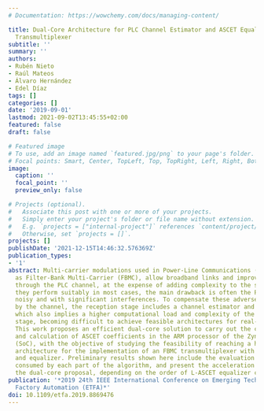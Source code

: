 ```yaml
---
# Documentation: https://wowchemy.com/docs/managing-content/

title: Dual-Core Architecture for PLC Channel Estimator and ASCET Equalizer in a FBMC
  Transmultiplexer
subtitle: ''
summary: ''
authors:
- Rubén Nieto
- Raúl Mateos
- Álvaro Hernández
- Edel Díaz
tags: []
categories: []
date: '2019-09-01'
lastmod: 2021-09-02T13:45:55+02:00
featured: false
draft: false

# Featured image
# To use, add an image named `featured.jpg/png` to your page's folder.
# Focal points: Smart, Center, TopLeft, Top, TopRight, Left, Right, BottomLeft, Bottom, BottomRight.
image:
  caption: ''
  focal_point: ''
  preview_only: false

# Projects (optional).
#   Associate this post with one or more of your projects.
#   Simply enter your project's folder or file name without extension.
#   E.g. `projects = ["internal-project"]` references `content/project/deep-learning/index.md`.
#   Otherwise, set `projects = []`.
projects: []
publishDate: '2021-12-15T14:46:32.576369Z'
publication_types:
- '1'
abstract: Multi-carrier modulations used in Power-Line Communications (PLC), such
  as Filter-Bank Multi-Carrier (FBMC), allow broadband links and improve communications
  through the PLC channel, at the expense of adding complexity to the system. Although
  they perform suitably in most cases, the main drawback is often the PLC channel,
  noisy and with significant interferences. To compensate these adverse effects introduced
  by the channel, the reception stage includes a channel estimator and an equalizer,
  which also implies a higher computational load and complexity of the system at this
  stage, becoming difficult to achieve feasible architectures for real-time implementations.
  This work proposes an efficient dual-core solution to carry out the channel estimation
  and calculation of ASCET coefficients in the ARM processor of the Zynq-7000 System-on-Chip
  (SoC), with the objective of studying the feasibility of reaching a hardware/software
  architecture for the implementation of an FBMC transmultiplexer with channel estimator
  and equalizer. Preliminary results shown here include the evaluation of the time
  consumed by each part of the algorithm, and present the acceleration obtained by
  the dual-core proposal, depending on the order of L-ASCET equalizer considered.
publication: '*2019 24th IEEE International Conference on Emerging Technologies and
  Factory Automation (ETFA)*'
doi: 10.1109/etfa.2019.8869476
---
```

